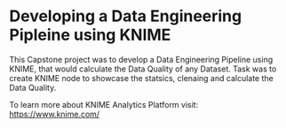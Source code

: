 # Developing a Data Engineering Pipleine using KNIME

This Capstone project was to develop a Data Engineering Pipeline using KNIME, that would calculate the Data Quality of any Dataset.
Task was to create KNIME node to showcase the statsics, clenaing and calculate the Data Quality.

To learn more about KNIME Analytics Platform
visit:  https://www.knime.com/
